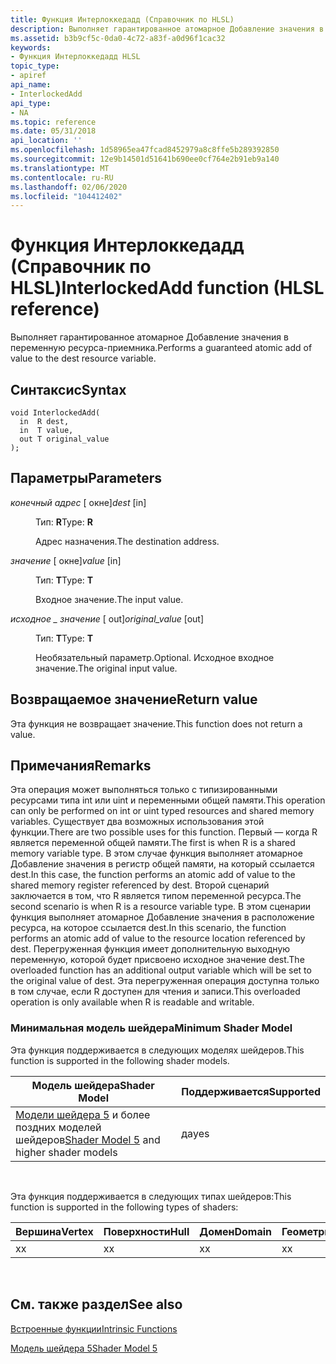 ```yaml
---
title: Функция Интерлоккедадд (Справочник по HLSL)
description: Выполняет гарантированное атомарное Добавление значения в переменную ресурса-приемника.
ms.assetid: b3b9cf5c-0da0-4c72-a83f-a0d96f1cac32
keywords:
- Функция Интерлоккедадд HLSL
topic_type:
- apiref
api_name:
- InterlockedAdd
api_type:
- NA
ms.topic: reference
ms.date: 05/31/2018
api_location: ''
ms.openlocfilehash: 1d58965ea47fcad8452979a8c8ffe5b289392850
ms.sourcegitcommit: 12e9b14501d51641b690ee0cf764e2b91eb9a140
ms.translationtype: MT
ms.contentlocale: ru-RU
ms.lasthandoff: 02/06/2020
ms.locfileid: "104412402"
---
```

# <a name="interlockedadd-function-hlsl-reference"></a><span data-ttu-id="71aca-104">Функция Интерлоккедадд (Справочник по HLSL)</span><span class="sxs-lookup"><span data-stu-id="71aca-104">InterlockedAdd function (HLSL reference)</span></span>

<span data-ttu-id="71aca-105">Выполняет гарантированное атомарное Добавление значения в переменную ресурса-приемника.</span><span class="sxs-lookup"><span data-stu-id="71aca-105">Performs a guaranteed atomic add of value to the dest resource variable.</span></span>

## <a name="syntax"></a><span data-ttu-id="71aca-106">Синтаксис</span><span class="sxs-lookup"><span data-stu-id="71aca-106">Syntax</span></span>

``` syntax
void InterlockedAdd(
  in  R dest,
  in  T value,
  out T original_value
);
```

## <a name="parameters"></a><span data-ttu-id="71aca-107">Параметры</span><span class="sxs-lookup"><span data-stu-id="71aca-107">Parameters</span></span>

<dl> <dt>

<span data-ttu-id="71aca-108">*конечный адрес* \[ окне\]</span><span class="sxs-lookup"><span data-stu-id="71aca-108">*dest* \[in\]</span></span>
</dt> <dd>

<span data-ttu-id="71aca-109">Тип: **R**</span><span class="sxs-lookup"><span data-stu-id="71aca-109">Type: **R**</span></span>

<span data-ttu-id="71aca-110">Адрес назначения.</span><span class="sxs-lookup"><span data-stu-id="71aca-110">The destination address.</span></span>

</dd> <dt>

<span data-ttu-id="71aca-111">*значение* \[ окне\]</span><span class="sxs-lookup"><span data-stu-id="71aca-111">*value* \[in\]</span></span>
</dt> <dd>

<span data-ttu-id="71aca-112">Тип: **T**</span><span class="sxs-lookup"><span data-stu-id="71aca-112">Type: **T**</span></span>

<span data-ttu-id="71aca-113">Входное значение.</span><span class="sxs-lookup"><span data-stu-id="71aca-113">The input value.</span></span>

</dd> <dt>

<span data-ttu-id="71aca-114">*исходное \_ значение* \[ out\]</span><span class="sxs-lookup"><span data-stu-id="71aca-114">*original\_value* \[out\]</span></span>
</dt> <dd>

<span data-ttu-id="71aca-115">Тип: **T**</span><span class="sxs-lookup"><span data-stu-id="71aca-115">Type: **T**</span></span>

<span data-ttu-id="71aca-116">Необязательный параметр.</span><span class="sxs-lookup"><span data-stu-id="71aca-116">Optional.</span></span> <span data-ttu-id="71aca-117">Исходное входное значение.</span><span class="sxs-lookup"><span data-stu-id="71aca-117">The original input value.</span></span>

</dd> </dl>

## <a name="return-value"></a><span data-ttu-id="71aca-118">Возвращаемое значение</span><span class="sxs-lookup"><span data-stu-id="71aca-118">Return value</span></span>

<span data-ttu-id="71aca-119">Эта функция не возвращает значение.</span><span class="sxs-lookup"><span data-stu-id="71aca-119">This function does not return a value.</span></span>

## <a name="remarks"></a><span data-ttu-id="71aca-120">Примечания</span><span class="sxs-lookup"><span data-stu-id="71aca-120">Remarks</span></span>

<span data-ttu-id="71aca-121">Эта операция может выполняться только с типизированными ресурсами типа int или uint и переменными общей памяти.</span><span class="sxs-lookup"><span data-stu-id="71aca-121">This operation can only be performed on int or uint typed resources and shared memory variables.</span></span> <span data-ttu-id="71aca-122">Существует два возможных использования этой функции.</span><span class="sxs-lookup"><span data-stu-id="71aca-122">There are two possible uses for this function.</span></span> <span data-ttu-id="71aca-123">Первый — когда R является переменной общей памяти.</span><span class="sxs-lookup"><span data-stu-id="71aca-123">The first is when R is a shared memory variable type.</span></span> <span data-ttu-id="71aca-124">В этом случае функция выполняет атомарное Добавление значения в регистр общей памяти, на который ссылается dest.</span><span class="sxs-lookup"><span data-stu-id="71aca-124">In this case, the function performs an atomic add of value to the shared memory register referenced by dest.</span></span> <span data-ttu-id="71aca-125">Второй сценарий заключается в том, что R является типом переменной ресурса.</span><span class="sxs-lookup"><span data-stu-id="71aca-125">The second scenario is when R is a resource variable type.</span></span> <span data-ttu-id="71aca-126">В этом сценарии функция выполняет атомарное Добавление значения в расположение ресурса, на которое ссылается dest.</span><span class="sxs-lookup"><span data-stu-id="71aca-126">In this scenario, the function performs an atomic add of value to the resource location referenced by dest.</span></span> <span data-ttu-id="71aca-127">Перегруженная функция имеет дополнительную выходную переменную, которой будет присвоено исходное значение dest.</span><span class="sxs-lookup"><span data-stu-id="71aca-127">The overloaded function has an additional output variable which will be set to the original value of dest.</span></span> <span data-ttu-id="71aca-128">Эта перегруженная операция доступна только в том случае, если R доступен для чтения и записи.</span><span class="sxs-lookup"><span data-stu-id="71aca-128">This overloaded operation is only available when R is readable and writable.</span></span>

### <a name="minimum-shader-model"></a><span data-ttu-id="71aca-129">Минимальная модель шейдера</span><span class="sxs-lookup"><span data-stu-id="71aca-129">Minimum Shader Model</span></span>

<span data-ttu-id="71aca-130">Эта функция поддерживается в следующих моделях шейдеров.</span><span class="sxs-lookup"><span data-stu-id="71aca-130">This function is supported in the following shader models.</span></span>



| <span data-ttu-id="71aca-131">Модель шейдера</span><span class="sxs-lookup"><span data-stu-id="71aca-131">Shader Model</span></span>                                                                | <span data-ttu-id="71aca-132">Поддерживается</span><span class="sxs-lookup"><span data-stu-id="71aca-132">Supported</span></span> |
|-----------------------------------------------------------------------------|-----------|
| <span data-ttu-id="71aca-133">[Модели шейдера 5](d3d11-graphics-reference-sm5.md) и более поздних моделей шейдеров</span><span class="sxs-lookup"><span data-stu-id="71aca-133">[Shader Model 5](d3d11-graphics-reference-sm5.md) and higher shader models</span></span> | <span data-ttu-id="71aca-134">да</span><span class="sxs-lookup"><span data-stu-id="71aca-134">yes</span></span>       |



 

<span data-ttu-id="71aca-135">Эта функция поддерживается в следующих типах шейдеров:</span><span class="sxs-lookup"><span data-stu-id="71aca-135">This function is supported in the following types of shaders:</span></span>



| <span data-ttu-id="71aca-136">Вершина</span><span class="sxs-lookup"><span data-stu-id="71aca-136">Vertex</span></span> | <span data-ttu-id="71aca-137">Поверхности</span><span class="sxs-lookup"><span data-stu-id="71aca-137">Hull</span></span> | <span data-ttu-id="71aca-138">Домен</span><span class="sxs-lookup"><span data-stu-id="71aca-138">Domain</span></span> | <span data-ttu-id="71aca-139">Геометрия</span><span class="sxs-lookup"><span data-stu-id="71aca-139">Geometry</span></span> | <span data-ttu-id="71aca-140">Пиксель</span><span class="sxs-lookup"><span data-stu-id="71aca-140">Pixel</span></span> | <span data-ttu-id="71aca-141">Вычисления</span><span class="sxs-lookup"><span data-stu-id="71aca-141">Compute</span></span> |
|--------|------|--------|----------|-------|---------|
| <span data-ttu-id="71aca-142">x</span><span class="sxs-lookup"><span data-stu-id="71aca-142">x</span></span>      | <span data-ttu-id="71aca-143">x</span><span class="sxs-lookup"><span data-stu-id="71aca-143">x</span></span>    | <span data-ttu-id="71aca-144">x</span><span class="sxs-lookup"><span data-stu-id="71aca-144">x</span></span>      | <span data-ttu-id="71aca-145">x</span><span class="sxs-lookup"><span data-stu-id="71aca-145">x</span></span>        | <span data-ttu-id="71aca-146">x</span><span class="sxs-lookup"><span data-stu-id="71aca-146">x</span></span>     | <span data-ttu-id="71aca-147">x</span><span class="sxs-lookup"><span data-stu-id="71aca-147">x</span></span>       |



 

## <a name="see-also"></a><span data-ttu-id="71aca-148">См. также раздел</span><span class="sxs-lookup"><span data-stu-id="71aca-148">See also</span></span>

<dl> <dt>

[<span data-ttu-id="71aca-149">Встроенные функции</span><span class="sxs-lookup"><span data-stu-id="71aca-149">Intrinsic Functions</span></span>](dx-graphics-hlsl-intrinsic-functions.md)
</dt> <dt>

[<span data-ttu-id="71aca-150">Модель шейдера 5</span><span class="sxs-lookup"><span data-stu-id="71aca-150">Shader Model 5</span></span>](d3d11-graphics-reference-sm5.md)
</dt> </dl>

 

 





